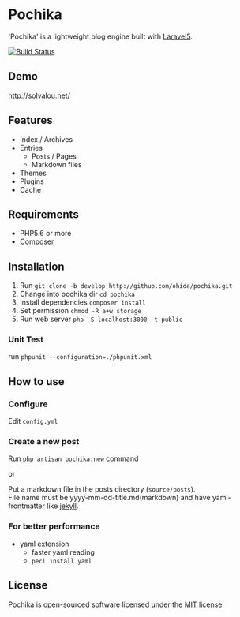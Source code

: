 # Pochika

'Pochika' is a lightweight blog engine built with [Laravel5](http://laravel.com/).

[![Build Status](https://travis-ci.org/ohida/pochika.png?branch=develop)](https://travis-ci.org/ohida/pochika)

## Demo

http://solvalou.net/

## Features

* Index / Archives
* Entries
  * Posts / Pages
  * Markdown files
* Themes
* Plugins
* Cache

## Requirements

* PHP5.6 or more
* [Composer](https://github.com/composer/composer)

## Installation

1. Run `git clone -b develop http://github.com/ohida/pochika.git`
1. Change into pochika dir `cd pochika`
1. Install dependencies `composer install`
1. Set permission `chmod -R a+w storage`
1. Run web server `php -S localhost:3000 -t public`

### Unit Test

run `phpunit --configuration=./phpunit.xml`

## How to use

### Configure

Edit `config.yml`

### Create a new post
Run `php artisan pochika:new` command

or

Put a markdown file in the posts directory (`source/posts`).  
File name must be yyyy-mm-dd-title.md(markdown) and have yaml-frontmatter like [jekyll](http://jekyllrb.com/docs/frontmatter/).

### For better performance

* yaml extension
  * faster yaml reading
  * `pecl install yaml`

## License

Pochika is open-sourced software licensed under the [MIT license](http://opensource.org/licenses/MIT)

